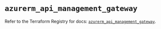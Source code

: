 # `azurerm_api_management_gateway`

Refer to the Terraform Registry for docs: [`azurerm_api_management_gateway`](https://registry.terraform.io/providers/hashicorp/azurerm/3.104.2/docs/resources/api_management_gateway).
